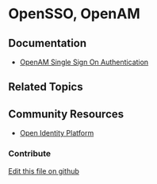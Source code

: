 # OpenSSO, OpenAM

## Documentation

* [OpenAM Single Sign On Authentication](https://portal.liferay.dev/docs/7-2/deploy/-/knowledge_base/d/opensso-single-sign-on-authentication)

## Related Topics


## Community Resources

* [Open Identity Platform](https://www.openidentityplatform.org/openam)

### Contribute

[Edit this file on github](https://github.com/olafk/controlpanel-documentation-docs/blob/master/md/72en/com_liferay_configuration_admin_web_portlet_InstanceSettingsPortlet/opensso.md)
